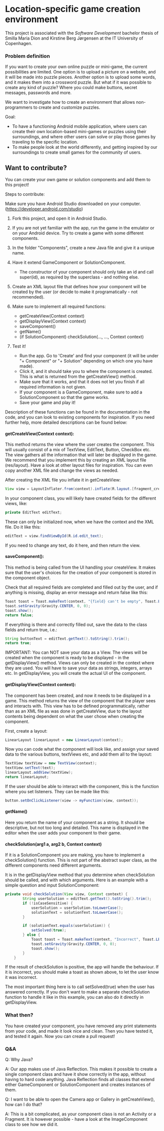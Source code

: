 # Location-specific game creation environment
This project is associated with the <em>Software Development</em> bachelor thesis of Smilla Maria Dion and Kirstine Berg Jørgensen at the IT University of Copenhagen.

### Problem definition
If you want to create your own online puzzle or mini-game, the current possibilities are limited. One option is to upload a picture on a website, and it will be made into puzzle pieces. Another option is to upload some words, and it makes them into a crossword puzzle. But what if it was possible to create any kind of puzzle? Where you could make buttons, secret messages, passwords and more.

We want to investigate how to create an environment that allows non-programmers to create and customize puzzles.

Goal:
- To have a functioning Android mobile application, where users can create their own location-based mini-games or puzzles using their surroundings, and where other users can solve or play those games by traveling to the specific location.
- To make people look at the world differently, and getting inspired by our surroundings to create small games for the community of users.

## Want to contribute?
You can create your own game or solution components and add them to this project! 

Steps to contribute:

Make sure you have Android Studio downloaded on your computer. (https://developer.android.com/studio)

1. Fork this project, and open it in Android Studio.

2. If you are not yet familiar with the app, run the game in the emulator or on your Android device. Try to create a game with some different components. 

3. In the folder "Components", create a new Java file and give it a unique name.

4. Have it extend GameComponent or SolutionComponent.
    - The constructor of your component should only take an id and call super(id), as required by the superclass - and nothing else.

5. Create an XML layout file that defines how your component will be created by the user (or decide to make it programatically - not recommended).

6. Make sure to implement all required functions: 
    - getCreateView(Context context)
    - getDisplayView(Context context)
    - saveComponent()
    - getName()
    - (if SolutionComponent) checkSolution(..., ..., Context context)
  
  
7. Test it!
    - Run the app. Go to 'Create' and find your component (it will be under "+ Component" or "+ Solution" depending on which one you have made).
    - Click it, and it should take you to where the component is created. This is what is returned from the getCreateView() method. 
    - Make sure that it works, and that it does not let you finish if all required information is not given. 
    - If your component is a GameComponent, make sure to add a SolutionComponent so that the game works. 
    - Save your game and play it!

Description of these functions can be found in the documentation in the code, and you can look to existing components for inspiration. If you need further help, more detailed descriptions can be found below:

#### getCreateView(Context context):
This method returns the view where the user creates the component. This will usually consist of a mix of TextView, EditText, Button, CheckBox etc. The view gathers all the information that will later be displayed in the game.
We recommend that you implement this by creating an XML layout file (res/layout). Have a look at other layout files for inspiration. You can even copy another XML file and change the views as needed.

After creating the XML file you inflate it in getCreateView:
```java
View view = LayoutInflater.from(context).inflate(R.layout.[fragment_create_YOUR_component], null, false);
```
    
In your component class, you will likely have created fields for the different views, like: 
```java
private EditText editText;
```
These can only be initialized now, when we have the context and the XML file. Do it like this:
```java
editText = view.findViewById(R.id.edit_text);
```
If you need to change any text, do it here, and then return the view.

#### saveComponent():
This method is being called from the UI handling your createView. It makes sure that the user's choices for the creation of your component is stored in the component object.

Check that all required fields are completed and filled out by the user, and if anything is missing, display an error message and return false like this:
```java
Toast toast = Toast.makeText(context, "{field} can't be empty", Toast.LENGTH_SHORT);
toast.setGravity(Gravity.CENTER, 0, 0);
toast.show();
return false;
```
    
If everything is there and correctly filled out, save the data to the class fields and return true, i.e.:
```java
String buttonText = editText.getText().toString().trim();
return true;
```

IMPORTANT: You can NOT save your data as a View. The views will be created when the component is ready to be displayed - in the getDisplayView() method. Views can only be created in the context where they are used. You will have to save your data as strings, integers, arrays etc. In getDisplayView, you will create the actual UI of the component.

#### getDisplayView(Context context):
The component has been created, and now it needs to be displayed in a game. This method returns the view of the component that the player sees and interacts with. This view has to be defined programmatically, rather than as an XML file as was done in getCreateView, due to the layout contents being dependent on what the user chose when creating the component.

First, create a layout:
```java
LinearLayout linearLayout = new LinearLayout(context);
```
Now you can code what the component will look like, and assign your saved data to the various buttons, textViews etc, and add them all to the layout:
```java
TextView textView = new TextView(context);
textView.setText(text);
linearLayout.addView(textView);
return linearLayout;
```
If the user should be able to interact with the component, this is the function where you set listeners. They can be made like this:
```java
button.setOnClickListener(view -> myFunction(view, context));
```

#### getName()
Here you return the name of your component as a string. It should be descriptive, but not too long and detailed. This name is displayed in the editor when the user adds your component to their game.

#### checkSolution(arg1 a, arg2 b, Context context)
If it is a SolutionComponent you are making, you have to implement a checkSolution() function. This is not part of the abstract super class, as the different components need different arguments.

It is in the getDisplayView method that you determine when checkSolution should be called, and with which arguments. Here is an example with a simple question and input SolutionComponent:
```java
private void checkSolution(View view, Context context) {
        String userSolution = editText.getText().toString().trim();
        if (!isCaseSensitive) {
            userSolution = userSolution.toLowerCase();
            solutionText = solutionText.toLowerCase();
        }

        if (solutionText.equals(userSolution)) {
            setSolved(true);
        } else {
            Toast toast = Toast.makeText(context, "Incorrect", Toast.LENGTH_SHORT);
            toast.setGravity(Gravity.CENTER, 0, 0);
            toast.show();
        }
    }
```

If the result of checkSolution is positive, the app will handle the behaviour. If it is incorrect, you should make a toast as shown above, to let the user know it was incorrect.

The most important thing here is to call setSolved(true) when the user has answered correctly. If you don't want to make a separate checkSolution function to handle it like in this example, you can also do it directly in getDisplayView.

### What then?
You have created your component, you have removed any print statements from your code, and made it look nice and clean.
Then you have tested it, and tested it again.
Now you can create a pull request!

### Q&A

Q: Why Java?

A: Our app makes use of Java Reflection. This makes it possible to create a single component class and have it show correctly in the app, without having to hard code anything. Java Reflection finds all classes that extend either GameComponent or SolutionComponent and creates instances of them. 

Q: I want to be able to open the Camera app or Gallery in getCreateView(), how can I do that?

A: This is a bit complicated, as your component class is not an Activity or a Fragment. It is however possible - have a look at the ImageComponent class to see how we did it.
